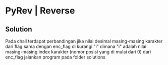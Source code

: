# PyRev | Reverse

## Solution
Pada chall terdapat perbandingan jika nilai desimal masing-masing karakter dari flag sama dengan enc_flag di kurangi "i" dimana "i" adalah nilai masing-masing index karakter (nomor posisi yang di mulai dari 0) dari enc_flag
jalankan program pada folder solutions
